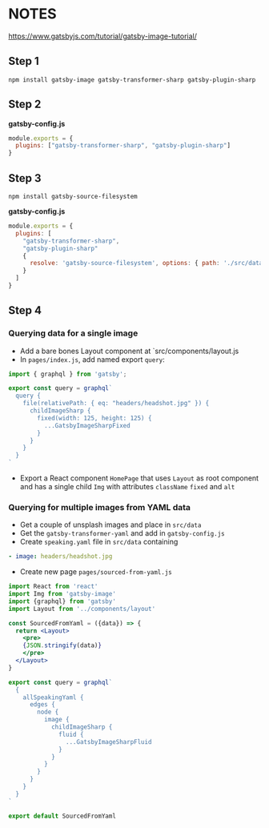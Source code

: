 # NOTES

https://www.gatsbyjs.com/tutorial/gatsby-image-tutorial/

## Step 1

```shell
npm install gatsby-image gatsby-transformer-sharp gatsby-plugin-sharp
```

## Step 2

**gatsby-config.js**

```js
module.exports = {
  plugins: ["gatsby-transformer-sharp", "gatsby-plugin-sharp"]
}
```

## Step 3

```shell
npm install gatsby-source-filesystem
```

**gatsby-config.js**

```js
module.exports = {
  plugins: [
    "gatsby-transformer-sharp", 
    "gatsby-plugin-sharp"
    {
      resolve: 'gatsby-source-filesystem', options: { path: './src/data/' }
    }
  ]
}
```

## Step 4

### Querying data for a single image

- Add a bare bones Layout component at `src/components/layout.js
- In `pages/index.js`, add named export `query`:

```jsx
import { graphql } from 'gatsby';

export const query = graphql`
  query {
    file(relativePath: { eq: "headers/headshot.jpg" }) {
      childImageSharp {
        fixed(width: 125, height: 125) {
          ...GatsbyImageSharpFixed
        }
      }
    }
  }
`
```

- Export a React component `HomePage` that uses `Layout` as root component and
has a single child `Img` with attributes `className` `fixed` and `alt`

### Querying for multiple images from YAML data

- Get a couple of unsplash images and place in `src/data`
- Get the `gatsby-transformer-yaml` and add in `gatsby-config.js`
- Create `speaking.yaml` file in `src/data` containing

```yaml
- image: headers/headshot.jpg
```

- Create new page `pages/sourced-from-yaml.js`

```jsx
import React from 'react'
import Img from 'gatsby-image'
import {graphql} from 'gatsby'
import Layout from '../components/layout'

const SourcedFromYaml = ({data}) => {
  return <Layout>
    <pre>
    {JSON.stringify(data)}
    </pre>
  </Layout>
}

export const query = graphql`
  {
    allSpeakingYaml {
      edges {
        node {
          image {
            childImageSharp {
              fluid {
                ...GatsbyImageSharpFluid
              }
            }
          }
        }
      }
    }
  }
`

export default SourcedFromYaml
```
